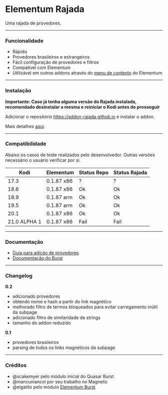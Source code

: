 # Elementum Rajada

Uma rajada de provedores.

---

### Funcionalidade

- Rápido
- Provedores brasileiros e estrangeiros
- Fácil configuração de provedores e filtros
- Compatível com Elementum
- Utilizável em outros addons através do [menu de contexto](https://github.com/addon-rajada/context.elementum) do Elementum

---

### Instalação

**Importante: Caso já tenha alguma versão do Rajada instalada, recomendado desinstalar a mesma e reiniciar o Kodi antes de prosseguir**

Adicionar o repositório https://addon-rajada.github.io e instalar o addon.

Mais detalhes [aqui](https://github.com/addon-rajada/addon-rajada.github.io).

---

### Compatibilidade

Abaixo os casos de teste realizados pelo desenvolvedor. Outras versões necessário o usuário verificar por si.

| **Kodi** | **Elementum** | **Status Repo** | **Status Rajada** |
|-|-|-|-|
| 17.3 | 0.1.87 x86 | ? | ? |
| 18.6 | 0.1.87 x86 | Ok | Ok |
| 18.9 | 0.1.87 arm | Ok | Ok |
| 19.5 | 0.1.87 arm | Ok | Ok |
| 20.1 | 0.1.87 x86 | Ok | Ok |
| 21.0 ALPHA 1 | 0.1.87 x86 | Fail | Fail |

---

### Documentação

- [Guia para adição de provedores](https://elementumorg.github.io/burst/create/)
- [Documentação do Burst](https://readthedocs.org/projects/scriptelementumburst/downloads/pdf/latest/)

---

### Changelog

**0.2**

- adicionado provedores
- obtendo nome e hash a partir do link magnético
- melhorado filtro de termos bloqueados para evitar carregamento inútil da subpage
- adicionado filtro de similaridade de strings
- tamanho do addon reduzido

**0.1**

- provedores brasileiros
- parsing de todos os links magnéticos da subpage

---

### Créditos

- @scakemyer pelo módulo inicial do Quasar Burst
- @mancuniancol por seu trabalho no Magnetic
- @elgatito pelo módulo [Elementum Burst](https://github.com/elgatito/script.elementum.burst)

